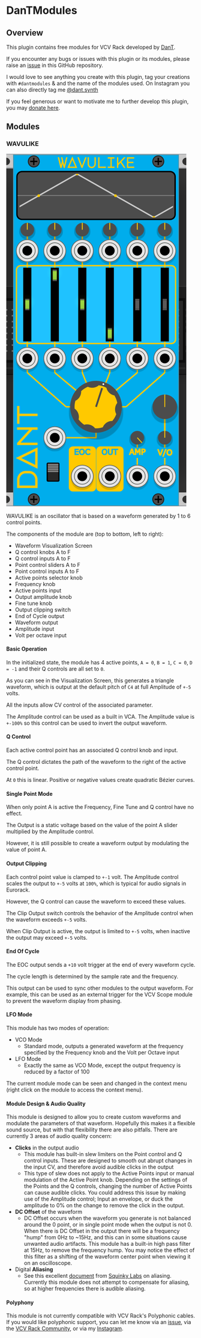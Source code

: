 # DanTModules

## Overview

This plugin contains free modules for VCV Rack developed by [DanT](https://www.dtilley.co.uk).

If you encounter any bugs or issues with this plugin or its modules, please raise an [issue](https://github.com/Miff-Real/DanTModules-Manual/issues) in this GitHub repository.

I would love to see anything you create with this plugin, tag your creations with `#dantmodules` & and the name of the modules used. On Instagram you can also directly tag me [@dant.synth](https://www.instagram.com/dant.synth/)

If you feel generous or want to motivate me to further develop this plugin, you may [donate here](https://monzo.me/danieltilley2).

## Modules

### WAVULIKE

![WAVULIKE](/img/wavulike.png)

WAVULIKE is an oscillator that is based on a waveform generated by 1 to 6 control points.

The components of the module are (top to bottom, left to right):

* Waveform Visualization Screen
* Q control knobs A to F
* Q control inputs A to F
* Point control sliders A to F
* Point control inputs A to F
* Active points selector knob
* Frequency knob
* Active points input
* Output amplitude knob
* Fine tune knob
* Output clipping switch
* End of Cycle output
* Waveform output
* Amplitude input
* Volt per octave input

#### Basic Operation

In the initialized state, the module has 4 active points, `A = 0`, `B = 1`, `C = 0`, `D = -1` and their Q controls are all set to `0`.

As you can see in the Visualization Screen, this generates a triangle waveform, which is output at the default pitch of `C4` at full Amplitude of `+-5` volts.

All the inputs allow CV control of the associated parameter.

The Amplitude control can be used as a built in VCA. The Amplitude value is `+-100%` so this control can be used to invert the output waveform.

#### Q Control

Each active control point has an associated Q control knob and input.

The Q control dictates the path of the waveform to the right of the active control point.

At `0` this is linear. Positive or negative values create quadratic Bézier curves.

#### Single Point Mode

When only point A is active the Frequency, Fine Tune and Q control have no effect.

The Output is a static voltage based on the value of the point A slider multiplied by the Amplitude control.

However, it is still possible to create a waveform output by modulating the value of point A.

#### Output Clipping

Each control point value is clamped to `+-1` volt. The Amplitude control scales the output to `+-5` volts at `100%`, which is typical for audio signals in Eurorack.

However, the Q control can cause the waveform to exceed these values.

The Clip Output switch controls the behavior of the Amplitude control when the waveform exceeds `+-5` volts.

When Clip Output is active, the output is limited to `+-5` volts, when inactive the output may exceed `+-5` volts.

#### End Of Cycle

The EOC output sends a `+10` volt trigger at the end of every waveform cycle.

The cycle length is determined by the sample rate and the frequency.

This output can be used to sync other modules to the output waveform. For example, this can be used as an external trigger for the VCV Scope module to prevent the waveform display from phasing.

#### LFO Mode

This module has two modes of operation:
* VCO Mode
  * Standard mode, outputs a generated waveform at the frequency specified by the Frequency knob and the Volt per Octave input
* LFO Mode
  * Exactly the same as VCO Mode, except the output frequency is reduced by a factor of 100

The current module mode can be seen and changed in the context menu (right click on the module to access the context menu).

#### Module Design & Audio Quality

This module is designed to allow you to create custom waveforms and modulate the parameters of that waveform. Hopefully this makes it a flexible sound source, but with that flexibility there are also pitfalls. There are currently 3 areas of audio quality concern:
* **Clicks** in the output audio
  * This module has built-in slew limiters on the Point control and Q control inputs. These are designed to smooth out abrupt changes in the input CV, and therefore avoid audible clicks in the output
  * This type of slew does not apply to the Active Points input or manual modulation of the Active Point knob. Depending on the settings of the Points and the Q controls, changing the number of Active Points can cause audible clicks. You could address this issue by making use of the Amplitude control; Input an envelope, or duck the amplitude to 0% on the change to remove the click in the output.
* **DC Offset** of the waveform
  * DC Offset occurs when the waveform you generate is not balanced around the 0 point, or in single point mode when the output is not 0. When there is DC Offset in the output there will be a frequency "hump" from 0Hz to ~15Hz, and this can in some situations cause unwanted audio artifacts. This module has a built-in high pass filter at 15Hz, to remove the frequency hump. You may notice the effect of this filter as a shifting of the waveform center point when viewing it on an oscilloscope.
* Digital **Aliasing**
  * See this excellent [document](https://github.com/squinkylabs/SquinkyVCV/blob/main/docs/aliasing.md) from [Squinky Labs](https://www.facebook.com/SquinkyLabs) on aliasing. Currently this module does not attempt to compensate for aliasing, so at higher frequencies there is audible aliasing.

#### Polyphony

This module is not currently compatible with VCV Rack's Polyphonic cables. If you would like polyphonic support, you can let me know via an [issue](https://github.com/Miff-Real/DanTModules-Manual/issues), via the [VCV Rack Community](https://community.vcvrack.com/t/dantmodules-v1-0-0-release-wavulike/11776), or via my [Instagram](https://www.instagram.com/dant.synth/).
